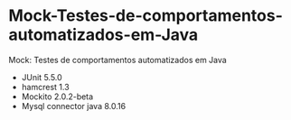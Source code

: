 # Mock-Testes-de-comportamentos-automatizados-em-Java
Mock: Testes de comportamentos automatizados em Java
- JUnit 5.5.0
- hamcrest 1.3
- Mockito 2.0.2-beta
- Mysql connector java 8.0.16
